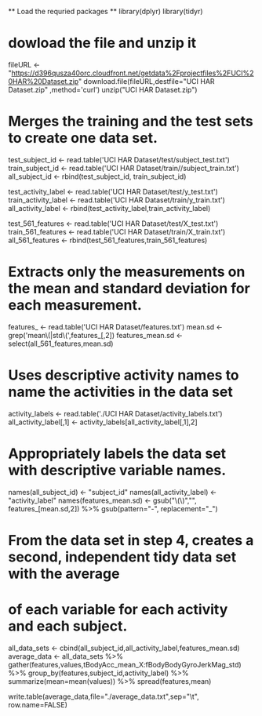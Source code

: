 ** Load the requried packages **
library(dplyr)
library(tidyr)
# dowload the file and unzip it
fileURL <- "https://d396qusza40orc.cloudfront.net/getdata%2Fprojectfiles%2FUCI%20HAR%20Dataset.zip"
download.file(fileURL,destfile="UCI HAR Dataset.zip" ,method='curl')
unzip("UCI HAR Dataset.zip")

# Merges the training and the test sets to create one data set.
test_subject_id <- read.table('UCI HAR Dataset/test/subject_test.txt')
train_subject_id <-  read.table('UCI HAR Dataset/train//subject_train.txt')
all_subject_id <- rbind(test_subject_id, train_subject_id)

test_activity_label <- read.table('UCI HAR Dataset/test/y_test.txt')
train_activity_label <- read.table('UCI HAR Dataset/train/y_train.txt')
all_activity_label <- rbind(test_activity_label,train_activity_label)

test_561_features <- read.table('UCI HAR Dataset/test/X_test.txt')
train_561_features <- read.table('UCI HAR Dataset/train/X_train.txt')
all_561_features <- rbind(test_561_features,train_561_features)


# Extracts only the measurements on the mean and standard deviation for each measurement. 
features_ <- read.table('UCI HAR Dataset/features.txt')
mean.sd <- grep('mean\\(|std\\(',features_[,2])
features_mean.sd <- select(all_561_features,mean.sd)

# Uses descriptive activity names to name the activities in the data set
activity_labels <- read.table('./UCI HAR Dataset/activity_labels.txt')
all_activity_label[,1] <- activity_labels[all_activity_label[,1],2]

# Appropriately labels the data set with descriptive variable names. 
names(all_subject_id) <- "subject_id"
names(all_activity_label) <- "activity_label"
names(features_mean.sd) <- gsub("\\(\\)","", features_[mean.sd,2]) %>% gsub(pattern="-", replacement="_")

# From the data set in step 4, creates a second, independent tidy data set with the average
# of each variable for each activity and each subject.
all_data_sets <- cbind(all_subject_id,all_activity_label,features_mean.sd)
average_data <- all_data_sets %>%
gather(features,values,tBodyAcc_mean_X:fBodyBodyGyroJerkMag_std) %>%
group_by(features,subject_id,activity_label) %>%
summarize(mean=mean(values)) %>%
spread(features,mean)

write.table(average_data,file="./average_data.txt",sep="\t", row.name=FALSE)
